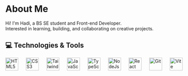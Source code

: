   <h1>About Me</h1>
<p>Hi! I'm Hadi, a BS SE student and Front-end Developer.<br>Interested in learning, building, and collaborating on creative projects.</p>

<h2>💻 Technologies & Tools</h2>

<div style="display: flex; align-items: center; gap: 14px;">
  <img src="https://skillicons.dev/icons?i=html" alt="HTML5" width="40" height="40" style="margin-right: 10px;" />
  <img src="https://skillicons.dev/icons?i=css" alt="CSS3" width="40" height="40" style="margin-right: 10px;" />
  <img src="https://skillicons.dev/icons?i=tailwind" alt="Tailwind" width="40" height="40" style="margin-right: 10px;" />
  <img src="https://skillicons.dev/icons?i=js" alt="JavaScript" width="40" height="40" style="margin-right: 10px;" />
  <img src="https://skillicons.dev/icons?i=typescript" alt="TypeScript" width="40" height="40" style="margin-right: 10px;" />
  <img src="https://skillicons.dev/icons?i=nodejs" alt="NodeJs" width="40" height="40" style="margin-right: 10px;" />
  <img src="https://skillicons.dev/icons?i=react" alt="React" width="40" height="40" style="margin-right: 10px;" />   
  <img src="https://skillicons.dev/icons?i=git" alt="Git" width="40" height="40" style="margin-right: 10px;" />
  <img src="https://skillicons.dev/icons?i=vite" alt="Vite" width="40" height="40" style="margin-right: 10px;" />
  
  
</div>


